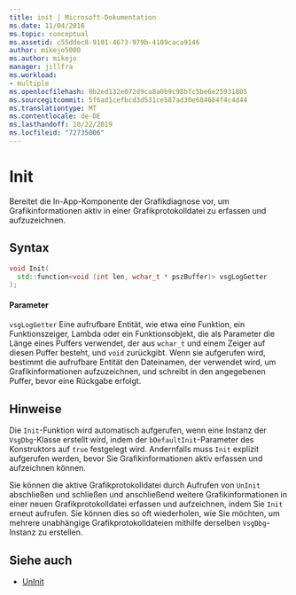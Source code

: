 ```yaml
---
title: init | Microsoft-Dokumentation
ms.date: 11/04/2016
ms.topic: conceptual
ms.assetid: c55ddec8-9101-4673-979b-4109caca9146
author: mikejo5000
ms.author: mikejo
manager: jillfra
ms.workload:
- multiple
ms.openlocfilehash: 0b2ed132e072d9ca8a0b9c98bfc5be6e25931805
ms.sourcegitcommit: 5f6ad1cefbcd3d531ce587ad30e684684f4c4d44
ms.translationtype: MT
ms.contentlocale: de-DE
ms.lasthandoff: 10/22/2019
ms.locfileid: "72735006"
---
```

# <a name="init"></a>Init
Bereitet die In-App-Komponente der Grafikdiagnose vor, um Grafikinformationen aktiv in einer Grafikprotokolldatei zu erfassen und aufzuzeichnen.

## <a name="syntax"></a>Syntax

```C++
void Init(
  std::function<void (int len, wchar_t * pszBuffer)> vsgLogGetter
);
```

#### <a name="parameters"></a>Parameter
 `vsgLogGetter` Eine aufrufbare Entität, wie etwa eine Funktion, ein Funktionszeiger, Lambda oder ein Funktionsobjekt, die als Parameter die Länge eines Puffers verwendet, der aus `wchar_t` und einem Zeiger auf diesen Puffer besteht, und `void` zurückgibt. Wenn sie aufgerufen wird, bestimmt die aufrufbare Entität den Dateinamen, der verwendet wird, um Grafikinformationen aufzuzeichnen, und schreibt in den angegebenen Puffer, bevor eine Rückgabe erfolgt.

## <a name="remarks"></a>Hinweise
 Die `Init`-Funktion wird automatisch aufgerufen, wenn eine Instanz der `VsgDbg`-Klasse erstellt wird, indem der `bDefaultInit`-Parameter des Konstruktors auf `true` festgelegt wird. Andernfalls muss `Init` explizit aufgerufen werden, bevor Sie Grafikinformationen aktiv erfassen und aufzeichnen können.

 Sie können die aktive Grafikprotokolldatei durch Aufrufen von `UnInit` abschließen und schließen und anschließend weitere Grafikinformationen in einer neuen Grafikprotokolldatei erfassen und aufzeichnen, indem Sie `Init` erneut aufrufen. Sie können dies so oft wiederholen, wie Sie möchten, um mehrere unabhängige Grafikprotokolldateien mithilfe derselben `VsgDbg`-Instanz zu erstellen.

## <a name="see-also"></a>Siehe auch
- [UnInit](init.md)